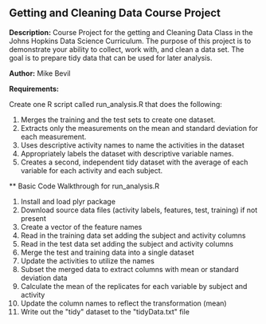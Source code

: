 Getting and Cleaning Data Course Project
----------------------------------------

**Description:** Course Project for the getting and Cleaning Data Class in the Johns Hopkins Data Science Curriculum. The purpose of this project is to demonstrate your ability to collect, work with, and clean a data set. The goal is to prepare tidy data that can be used for later analysis.

**Author:** Mike Bevil

**Requirements:** 

Create one R script called run_analysis.R that does the following: 

  1. Merges the training and the test sets to create one dataset. 
  2.  Extracts only the measurements on the mean and standard deviation for each measurement. 
  3.  Uses descriptive activity names to name the activities in the dataset 
  4.  Appropriately labels the dataset with descriptive variable names. 
  5. Creates a second, independent tidy dataset with the average of each variable for each activity and each subject.


** Basic Code Walkthrough for run_analysis.R

1. Install and load plyr package
2. Download source data files (activity labels, features, test, training) if not present
3. Create a vector of the feature names
4. Read in the training data set adding the subject and activity columns
5. Read in the test data set adding the subject and activity columns
6. Merge the test and training data into a single dataset
7. Update the activities to utilize the names
8. Subset the merged data to extract columns with mean or standard deviation data
9. Calculate the mean of the replicates for each variable by subject and activity
10. Update the column names to reflect the transformation (mean)
11. Write out the "tidy" dataset to the "tidyData.txt" file
